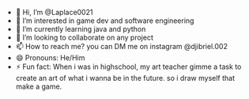 - 👋 Hi, I’m @Laplace0021
- 👀 I’m interested in game dev and software engineering
- 🌱 I’m currently learning java and python
- 💞️ I’m looking to collaborate on any project
- 📫 How to reach me? you can DM me on instagram @djibriel.002
- 😄 Pronouns: He/Him
- ⚡ Fun fact: When i was in highschool, my art teacher gimme a task to create an art of what i wanna be in the future. so i draw myself that make a game.

<!---
Laplace0021/Laplace0021 is a ✨ special ✨ repository because its `README.md` (this file) appears on your GitHub profile.
You can click the Preview link to take a look at your changes.
--->
